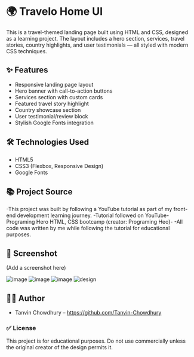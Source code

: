 # 🌍 Travelo Home UI

This is a travel-themed landing page built using HTML and CSS, designed as a learning project. The layout includes a hero section, services, travel stories, country highlights, and user testimonials — all styled with modern CSS techniques.

## ✨ Features
- Responsive landing page layout
- Hero banner with call-to-action buttons
- Services section with custom cards
- Featured travel story highlight
- Country showcase section
- User testimonial/review block
- Stylish Google Fonts integration

## 🛠 Technologies Used
- HTML5
- CSS3 (Flexbox, Responsive Design)
- Google Fonts

## 📚 Project Source
-This project was built by following a YouTube tutorial as part of my front-end development learning journey.
-Tutorial followed on YouTube- Programing Hero HTML, CSS bootcamp (creator: Programing Heo)-
-All code was written by me while following the tutorial for educational purposes.
  
## 📸 Screenshot
(Add a screenshot here)
  
![image](https://github.com/user-attachments/assets/8824d138-90b1-4dcd-a14b-41942987037d)
![image](https://github.com/user-attachments/assets/328288d9-274f-4671-a284-6b4f82205552)
![image](https://github.com/user-attachments/assets/596b4c11-8af0-498e-ae3b-5fa0cd092b74)
![design](https://github.com/user-attachments/assets/e9799e1f-cf3e-4c86-8b5f-3ae12a10b93e)



## 🙋‍♂️ Author
- Tanvin Chowdhury – https://github.com/Tanvin-Chowdhury

### ✅ License
This project is for educational purposes. Do not use commercially unless the original creator of the design permits it.

